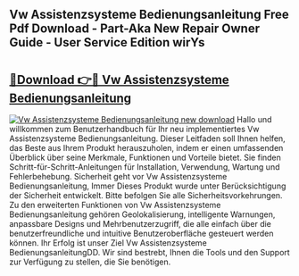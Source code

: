 ## Vw Assistenzsysteme Bedienungsanleitung Free Pdf Download - Part-Aka New Repair Owner Guide - User Service Edition wirYs

# <h2><a href="http://df002n.blite.top/?on=Vw+Assistenzsysteme+Bedienungsanleitung">🔗Download 👉🔴 Vw Assistenzsysteme Bedienungsanleitung</a></h2>

[![Vw Assistenzsysteme Bedienungsanleitung new download](https://i.imgur.com/lujVjoI.png)](http://df002n.blite.top/?on=Vw+Assistenzsysteme+Bedienungsanleitung)
Hallo und willkommen zum Benutzerhandbuch für Ihr neu implementiertes Vw Assistenzsysteme Bedienungsanleitung. Dieser Leitfaden soll Ihnen helfen, das Beste aus Ihrem Produkt herauszuholen, indem er einen umfassenden Überblick über seine Merkmale, Funktionen und Vorteile bietet. Sie finden Schritt-für-Schritt-Anleitungen für Installation, Verwendung, Wartung und Fehlerbehebung. Sicherheit geht vor Vw Assistenzsysteme Bedienungsanleitung, Immer Dieses Produkt wurde unter Berücksichtigung der Sicherheit entwickelt. Bitte befolgen Sie alle Sicherheitsvorkehrungen. Zu den erweiterten Funktionen von Vw Assistenzsysteme Bedienungsanleitung gehören Geolokalisierung, intelligente Warnungen, anpassbare Designs und Mehrbenutzerzugriff, die alle einfach über die benutzerfreundliche und intuitive Benutzeroberfläche gesteuert werden können. Ihr Erfolg ist unser Ziel Vw Assistenzsysteme BedienungsanleitungDD. Wir sind bestrebt, Ihnen die Tools und den Support zur Verfügung zu stellen, die Sie benötigen.
